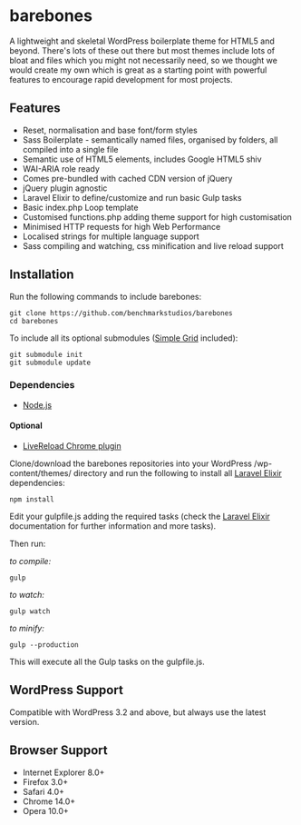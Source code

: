 # barebones

A lightweight and skeletal WordPress boilerplate theme for HTML5 and beyond. There's lots of these out there but most themes include lots of bloat and files which you might not necessarily need, so we thought we would create my own which is great as a starting point with powerful features to encourage rapid development for most projects.

## Features

* Reset, normalisation and base font/form styles
* Sass Boilerplate - semantically named files, organised by folders, all compiled into a single file
* Semantic use of HTML5 elements, includes Google HTML5 shiv
* WAI-ARIA role ready
* Comes pre-bundled with cached CDN version of jQuery
* jQuery plugin agnostic
* Laravel Elixir to define/customize and run basic Gulp tasks
* Basic index.php Loop template
* Customised functions.php adding theme support for high customisation
* Minimised HTTP requests for high Web Performance
* Localised strings for multiple language support
* Sass compiling and watching, css minification and live reload support

## Installation

Run the following commands to include barebones:

    git clone https://github.com/benchmarkstudios/barebones
    cd barebones

To include all its optional submodules ([Simple Grid](https://github.com/pdcreis/simple-grid) included):

    git submodule init
    git submodule update

### Dependencies

* [Node.js](http://nodejs.org)

#### Optional

* [LiveReload Chrome plugin](https://chrome.google.com/webstore/detail/livereload/jnihajbhpnppcggbcgedagnkighmdlei)

Clone/download the barebones repositories into your WordPress /wp-content/themes/ directory and run the following to install all [Laravel Elixir](http://laravel.com/docs/master/elixir) dependencies:

    npm install

Edit your gulpfile.js adding the required tasks (check the [Laravel Elixir](http://laravel.com/docs/master/elixir) documentation for further information and more tasks).

Then run:

*to compile:*

    gulp


*to watch:*

    gulp watch 


*to minify:*

    gulp --production 


This will execute all the Gulp tasks on the gulpfile.js.

## WordPress Support

Compatible with WordPress 3.2 and above, but always use the latest version.

## Browser Support

* Internet Explorer 8.0+
* Firefox 3.0+
* Safari 4.0+
* Chrome 14.0+
* Opera 10.0+
